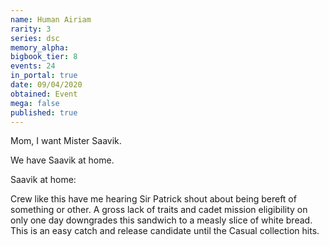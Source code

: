 ```yaml
---
name: Human Airiam
rarity: 3
series: dsc
memory_alpha:
bigbook_tier: 8
events: 24
in_portal: true
date: 09/04/2020
obtained: Event
mega: false
published: true
---
```


Mom, I want Mister Saavik.

We have Saavik at home.

Saavik at home:

Crew like this have me hearing Sir Patrick shout about being bereft of something or other. A gross lack of traits and cadet mission eligibility on only one day downgrades this sandwich to a measly slice of white bread. This is an easy catch and release candidate until the Casual collection hits.
